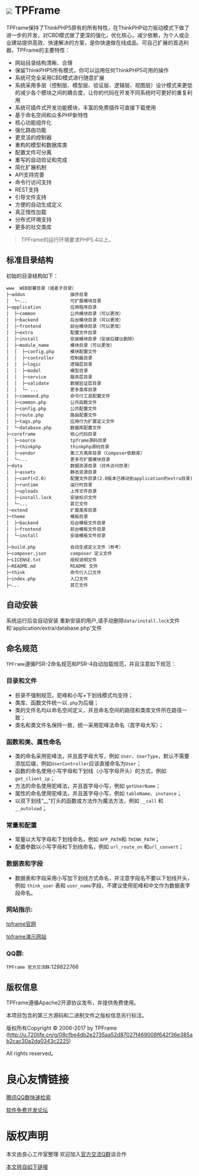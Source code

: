 ![](http://www.tpframe.com/data/assets/images/mark_logo.jpg) 
TPFrame
===============
TPFrame保持了ThinkPHP5原有的所有特性，在ThinkPHP动力驱动模式下做了进一步的开发，对CBD模式做了更深的强化，优化核心，减少依赖，为个人或企业建站提供高效、快速解决的方案，是你快速做在线成品、可自己扩展的首选利器，TPFrame的主要特性：

 + 网站目录结构清晰、合理
 + 保留ThinkPHP5所有模式，你可以运用任何ThinkPHP5可用的操作
 + 系统可完全采用CBD模式进行随意扩展
 + 系统采用多层（控制层、模型层、验证层、逻辑层、视图层）设计模式来更低的减少各个模块之间的耦合度，让你的代码在开发不同系统时可更好的重复利用
 + 系统可插件式开发功能模块，丰富的免费插件可直接下载使用
 + 基于命名空间和众多PHP新特性
 + 核心功能组件化
 + 强化路由功能
 + 更灵活的控制器
 + 重构的模型和数据库类
 + 配置文件可分离
 + 重写的自动验证和完成
 + 简化扩展机制
 + API支持完善
 + 命令行访问支持
 + REST支持
 + 引导文件支持
 + 方便的自动生成定义
 + 真正惰性加载
 + 分布式环境支持
 + 更多的社交类库

> TPFrame的运行环境要求PHP5.4以上。

## 标准目录结构

初始的目录结构如下：

~~~
www  WEB部署目录（或者子目录）
├─addon           		插件目录
│  └─...        		可扩展模块目录
├─application           应用程序目录
│  ├─common             公共模块目录（可以更改）
│  ├─backend            后台模块目录（可以更改）
│  ├─frontend           前台模块目录（可以更改）
│  ├─extra           	配置文件目录
│  ├─install            安装模块目录（安装后建议删除）
│  ├─module_name        模块目录（可以更改）
│  │  ├─config.php      模块配置文件
│  │  ├─controller      控制器目录
│  │  ├─logic      		逻辑层目录
│  │  ├─model           模型目录
│  │  ├─service      	服务层目录
│  │  ├─validate      	数据验证层目录
│  │  └─ ...            更多类库目录
│  ├─command.php        命令行工具配置文件
│  ├─common.php         公共函数文件
│  ├─config.php         公共配置文件
│  ├─route.php          路由配置文件
│  ├─tags.php           应用行为扩展定义文件
│  └─database.php       数据库配置文件
├─coreframe           	核心代码目录
│  ├─source        		tpframe源码目录
│  ├─thinkphp        	thinkphp源码目录
│  ├─vendor        		第三方类库目录（Composer依赖库）
│  └─...        		更多可扩展模块目录
├─data                	数据资源目录（对外访问目录）
│  ├─assets          	静态资源目录
│  ├─conf(<2.0)        	配置文件目录(2.0版本已移动到application的extra目录)
│  ├─runtime         	运行时目录
│  ├─uploads        	上传文件目录
│  ├─install.lock       安装标识文件
│  └─...		        其它文件
│─extend                扩展类库目录
├─theme              	模板目录
│  ├─backend            后台模板文件目录
│  ├─frontend           前台模板文件目录
│  └─install            安装模板文件目录
│
├─build.php             自动生成定义文件（参考）
├─composer.json         composer 定义文件
├─LICENSE.txt           授权说明文件
├─README.md             README 文件
├─think                 命令行入口文件
├─index.php             入口文件
├─...            		其它文件
~~~

## 自动安装
系统运行后会自动安装
重新安装的用户,请手动删除`data/install.lock`文件和'application/extra/database.php'文件

## 命名规范

`TPFrame`遵循PSR-2命名规范和PSR-4自动加载规范，并且注意如下规范：

### 目录和文件

*   目录不强制规范，驼峰和小写+下划线模式均支持；
*   类库、函数文件统一以`.php`为后缀；
*   类的文件名均以命名空间定义，并且命名空间的路径和类库文件所在路径一致；
*   类名和类文件名保持一致，统一采用驼峰法命名（首字母大写）；

### 函数和类、属性命名
*   类的命名采用驼峰法，并且首字母大写，例如 `User`、`UserType`，默认不需要添加后缀，例如`UserController`应该直接命名为`User`；
*   函数的命名使用小写字母和下划线（小写字母开头）的方式，例如 `get_client_ip`；
*   方法的命名使用驼峰法，并且首字母小写，例如 `getUserName`；
*   属性的命名使用驼峰法，并且首字母小写，例如 `tableName`、`instance`；
*   以双下划线“__”打头的函数或方法作为魔法方法，例如 `__call` 和 `__autoload`；

### 常量和配置
*   常量以大写字母和下划线命名，例如 `APP_PATH`和 `THINK_PATH`；
*   配置参数以小写字母和下划线命名，例如 `url_route_on` 和`url_convert`；

### 数据表和字段
*   数据表和字段采用小写加下划线方式命名，并注意字段名不要以下划线开头，例如 `think_user` 表和 `user_name`字段，不建议使用驼峰和中文作为数据表字段命名。

### 网站指示:

[tpframe官网](http://u.720life.cn/g/08cfbe4db2e2735aa52d87027f469008f642f36e385ab2cac30a2da0343c2225)

[tpframe演示网站](http://u.720life.cn/g/d4b5af67cc1247086f0939e979e00f0724961662d895ba9f4ed996ea4dc92b91)

### QQ群:
`TPFrame 官方交流群`:129822766  

## 版权信息

TPFrame遵循Apache2开源协议发布，并提供免费使用。

本项目包含的第三方源码和二进制文件之版权信息另行标注。

版权所有Copyright © 2006-2017 by TPFrame (http://u.720life.cn/g/08cfbe4db2e2735aa52d87027f469008f642f36e385ab2cac30a2da0343c2225)

All rights reserved。



 # 良心友情链接

[腾讯QQ群快速检索](http://u.720life.cn/s/8cf73f7c)

[软件免费开发论坛](http://u.720life.cn/s/bbb01dc0)

# 版权声明 

本文由良心工作室整理 欢迎加入[官方交流Q群](https://u.720life.cn/s/f2316816)谈合作

[本文转自如下链接](http://u.720life.cn/g/2e71d0f0a5c601172267ba20d3a43c6e88e97b76295b649f7c373c9a661f0dab2b53016651bfdf78966467915bb5ce8acb83cf376eee0bc05473e1ceb28d1574)